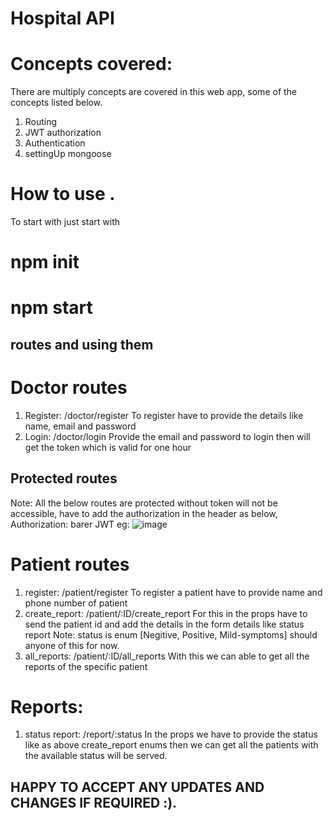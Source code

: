 # Hospital API

# Concepts covered:

There are multiply concepts are covered in this web app, some of the concepts listed below.

1. Routing
2. JWT authorization
3. Authentication
4. settingUp mongoose

# How to use .
To start with just start with 
 # npm init
 # npm start

## routes and using them
# Doctor routes
1. Register:
   /doctor/register
   To register have to provide the details like name, email and password
2. Login:
   /doctor/login
   Provide the email and password to login then will get the token which is valid for one hour
## Protected routes
 Note: All the below routes are protected without token will not be accessible, have to add the authorization in the header as below,
 Authorization: barer JWT
  eg: ![image](https://user-images.githubusercontent.com/112053505/208403329-d422cd01-583d-4416-a126-34fd94d8b1b7.png)
 # Patient routes
  1. register:
     /patient/register
     To register a patient have to provide name and phone number of patient
  2. create_report:
     /patient/:ID/create_report
     For this in the props have to send the patient id and add the details in the form details like status report 
     Note: status is enum [Negitive, Positive, Mild-symptoms] should anyone of this for now.
  3. all_reports:
     /patient/:ID/all_reports
     With this we can able to get all the reports of the specific patient
# Reports:
 1. status report:
    /report/:status
    In the props we have to provide the status like as above create_report enums then we can get all the patients with the available status will be served.
 
 
 ## HAPPY TO ACCEPT ANY UPDATES AND CHANGES IF REQUIRED :).
    
  



